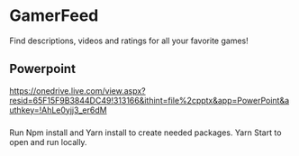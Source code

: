 # GamerFeed
Find descriptions, videos and ratings for all your favorite games!

## Powerpoint
https://onedrive.live.com/view.aspx?resid=65F15F9B3844DC49!313166&ithint=file%2cpptx&app=PowerPoint&authkey=!AhLe0yjj3_er6dM

###

Run Npm install and Yarn install to create needed packages.
Yarn Start to open and run locally.